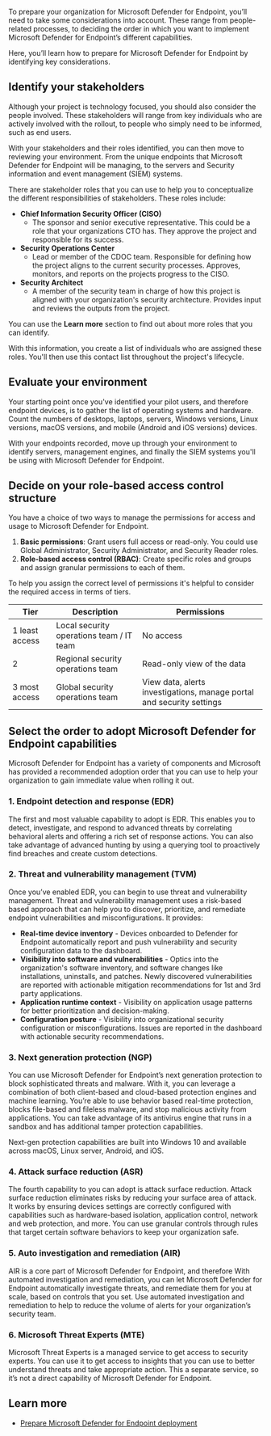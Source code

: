 To prepare your organization for Microsoft Defender for Endpoint, you’ll need to take some considerations into account. These range from people-related processes, to deciding the order in which you want to implement Microsoft Defender for Endpoint’s different capabilities.

Here, you’ll learn how to prepare for Microsoft Defender for Endpoint by identifying key considerations.

## Identify your stakeholders

Although your project is technology focused, you should also consider the people involved. These stakeholders will range from key individuals who are actively involved with the rollout, to people who simply need to be informed, such as end users.

With your stakeholders and their roles identified, you can then move to reviewing your environment. From the unique endpoints that Microsoft Defender for Endpoint will be managing, to the servers and Security information and event management (SIEM) systems.

There are stakeholder roles that you can use to help you to conceptualize the different responsibilities of stakeholders. These roles include:  

- **Chief Information Security Officer (CISO)**
  - The sponsor and senior executive representative. This could be a role that your organizations CTO has. They approve the project and responsible for its success.
- **Security Operations Center**
  - Lead or member of the CDOC team. Responsible for defining how the project aligns to the current security processes. Approves, monitors, and reports on the projects progress to the CISO.
- **Security Architect**
  - A member of the security team in charge of how this project is aligned with your organization's security architecture. Provides input and reviews the outputs from the project.

You can use the **Learn more** section to find out about more roles that you can identify.

With this information, you create a list of individuals who are assigned these roles. You'll then use this contact list throughout the project's lifecycle.

## Evaluate your environment

Your starting point once you've identified your pilot users, and therefore endpoint devices, is to gather the list of operating systems and hardware. Count the numbers of desktops, laptops, servers, Windows versions, Linux versions, macOS versions, and mobile (Android and iOS versions) devices.

With your endpoints recorded, move up through your environment to identify servers, management engines, and finally the SIEM systems you'll be using with Microsoft Defender for Endpoint.

## Decide on your role-based access control structure

You have a choice of two ways to manage the permissions for access and usage to Microsoft Defender for Endpoint.

1. **Basic permissions**: Grant users full access or read-only. You could use Global Administrator, Security Administrator, and Security Reader roles.
1. **Role-based access control (RBAC)**: Create specific roles and groups and assign granular permissions to each of them.

To help you assign the correct level of permissions it's helpful to consider the required access in terms of tiers.

|Tier  |Description  |Permissions  |
|---------|---------|---------|
|1 least access    | Local security operations team / IT team        |  No access       |
|2     | Regional security operations team        | Read-only view of the data        |
|3 most access      |  Global security operations team       | View data, alerts investigations, manage portal and security settings        |

## Select the order to adopt Microsoft Defender for Endpoint capabilities

Microsoft Defender for Endpoint has a variety of components and Microsoft has provided a recommended adoption order that you can use to help your organization to gain immediate value when rolling it out.

### 1. Endpoint detection and response (EDR)

The first and most valuable capability to adopt is EDR. This enables you to detect, investigate, and respond to advanced threats by correlating behavioral alerts and offering a rich set of response actions. You can also take advantage of advanced hunting by using a querying tool to proactively find breaches and create custom detections.

### 2. Threat and vulnerability management (TVM)

Once you’ve enabled EDR, you can begin to use threat and vulnerability management. Threat and vulnerability management uses a risk-based based approach that can help you to discover, prioritize, and remediate endpoint vulnerabilities and misconfigurations. It provides:

- **Real-time device inventory** - Devices onboarded to Defender for Endpoint automatically report and push vulnerability and security configuration data to the dashboard.
- **Visibility into software and vulnerabilities** - Optics into the organization's software inventory, and software changes like installations, uninstalls, and patches. Newly discovered vulnerabilities are reported with actionable mitigation recommendations for 1st and 3rd party applications.
- **Application runtime context** - Visibility on application usage patterns for better prioritization and decision-making.
- **Configuration posture** - Visibility into organizational security configuration or misconfigurations. Issues are reported in the dashboard with actionable security recommendations.

### 3. Next generation protection (NGP)

You can use Microsoft Defender for Endpoint’s next generation protection to block sophisticated threats and malware. With it, you can leverage a combination of both client-based and cloud-based protection engines and machine learning. You’re able to use behavior based real-time protection, blocks file-based and fileless malware, and stop malicious activity from applications. You can take advantage of its antivirus engine that runs in a sandbox and has additional tamper protection capabilities.

Next-gen protection capabilities are built into Windows 10 and available across macOS, Linux server, Android, and iOS.

### 4. Attack surface reduction (ASR)

The fourth capability to you can adopt is attack surface reduction. Attack surface reduction eliminates risks by reducing your surface area of attack. It works by ensuring devices settings are correctly configured with capabilities such as hardware-based isolation, application control, network and web protection, and more.  You can use granular controls through rules that target certain software behaviors to keep your organization safe.

### 5. Auto investigation and remediation (AIR)

AIR is a core part of Microsoft Defender for Endpoint, and therefore With automated investigation and remediation, you can   let Microsoft Defender for Endpoint automatically investigate threats, and remediate them for you at scale, based on controls that you set. Use automated investigation and remediation to help to reduce the volume of alerts for your organization’s security team.

### 6. Microsoft Threat Experts (MTE)

Microsoft Threat Experts is a managed service to get access to security experts. You can use it to get access to insights that you can use to better understand threats and take appropriate action. This a separate service, so it’s not a direct capability of Microsoft Defender for Endpoint.

## Learn more

- [Prepare Microsoft Defender for Endpoint deployment](/microsoft-365/security/defender-endpoint/prepare-deployment?view=o365-worldwide&preserve-view=true)
